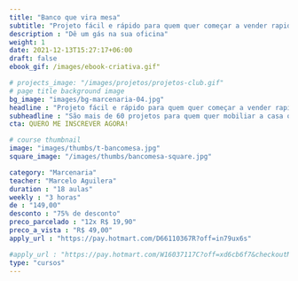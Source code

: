 ```yaml
---
title: "Banco que vira mesa"
subtitle: "Projeto fácil e rápido para quem quer começar a vender rapidamente"
description : "Dê um gás na sua oficina"
weight: 1
date: 2021-12-13T15:27:17+06:00
draft: false
ebook_gif: /images/ebook-criativa.gif"

# projects_image: "/images/projetos/projetos-club.gif"
# page title background image
bg_image: "images/bg-marcenaria-04.jpg"
headline : "Projeto fácil e rápido para quem quer começar a vender rapidamente"
subheadline : "São mais de 60 projetos para quem quer mobiliar a casa ou fazer uma grana, sem abrir mão da liberdade"
cta: QUERO ME INSCREVER AGORA!

# course thumbnail
image: "images/thumbs/t-bancomesa.jpg"
square_image: "/images/thumbs/bancomesa-square.jpg"

category: "Marcenaria"
teacher: "Marcelo Aguilera"
duration : "18 aulas"
weekly : "3 horas"
de : "149,00"
desconto : "75% de desconto"
preco_parcelado : "12x R$ 19,90"
preco_a_vista : "R$ 49,00"
apply_url : "https://pay.hotmart.com/D66110367R?off=in79ux6s"

#apply_url : "https://pay.hotmart.com/W16037117C?off=xd6cb6f7&checkoutMode=10&offDiscount=65OFF"
type: "cursos"
---
```

